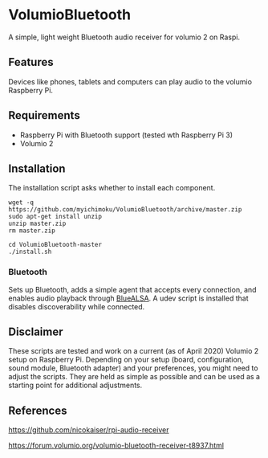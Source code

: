 # VolumioBluetooth

A simple, light weight Bluetooth audio receiver for volumio 2 on Raspi.

## Features

Devices like phones, tablets and computers can play audio to the volumio Raspberry Pi.

## Requirements

- Raspberry Pi with Bluetooth support (tested wth Raspberry Pi 3)
- Volumio 2

## Installation

The installation script asks whether to install each component.

    wget -q https://github.com/myichimoku/VolumioBluetooth/archive/master.zip
    sudo apt-get install unzip
    unzip master.zip
    rm master.zip

    cd VolumioBluetooth-master
    ./install.sh

### Bluetooth

Sets up Bluetooth, adds a simple agent that accepts every connection, and enables audio playback through [BlueALSA](https://github.com/Arkq/bluez-alsa). A udev script is installed that disables discoverability while connected.

## Disclaimer

These scripts are tested and work on a current (as of April 2020) Volumio 2 setup on Raspberry Pi. Depending on your setup (board, configuration, sound module, Bluetooth adapter) and your preferences, you might need to adjust the scripts. They are held as simple as possible and can be used as a starting point for additional adjustments.

## References
https://github.com/nicokaiser/rpi-audio-receiver

https://forum.volumio.org/volumio-bluetooth-receiver-t8937.html

